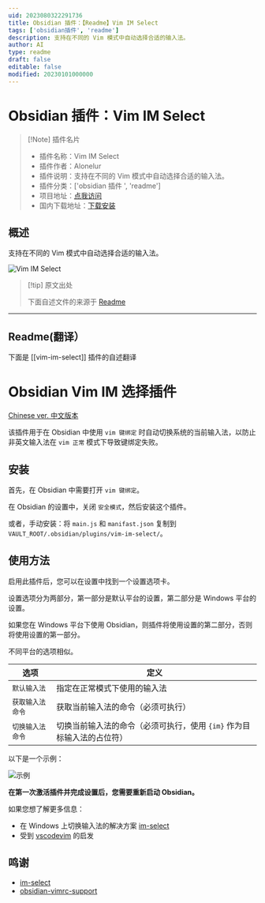 ```yaml
---
uid: 2023080322291736
title: Obsidian 插件：【Readme】Vim IM Select
tags: ['obsidian插件', 'readme']
description: 支持在不同的 Vim 模式中自动选择合适的输入法。
author: AI
type: readme
draft: false
editable: false
modified: 20230101000000
---
```


# Obsidian 插件：Vim IM Select

> [!Note] 插件名片
> - 插件名称：Vim IM Select
> - 插件作者：Alonelur
> - 插件说明：支持在不同的 Vim 模式中自动选择合适的输入法。
> - 插件分类：['obsidian 插件 ', 'readme']
> - 项目地址：[点我访问](https://github.com/ALONELUR/vim-im-select-obsidian)
> - 国内下载地址：[下载安装](https://pkmer.cn/products/plugin/pluginMarket/?vim-im-select)

## 概述

支持在不同的 Vim 模式中自动选择合适的输入法。

![Vim IM Select](https://cdn.pkmer.cn/covers/vim-im-select.png!pkmer)

> [!tip] 原文出处
>
>下面自述文件的来源于 [Readme](https://ghproxy.net/https://raw.githubusercontent.com/ALONELUR/vim-im-select-obsidian/master/README.md)
>

---

## Readme(翻译）

下面是 [[vim-im-select]] 插件的自述翻译

# Obsidian Vim IM 选择插件

[Chinese ver. 中文版本](./README_zh.md)

该插件用于在 Obsidian 中使用 `vim 键绑定` 时自动切换系统的当前输入法，以防止非英文输入法在 `vim 正常` 模式下导致键绑定失败。

## 安装

首先，在 Obsidian 中需要打开 `vim 键绑定`。

在 Obsidian 的设置中，关闭 `安全模式`，然后安装这个插件。

或者，手动安装：将 `main.js` 和 `manifast.json` 复制到 `VAULT_ROOT/.obsidian/plugins/vim-im-select/`。

## 使用方法

启用此插件后，您可以在设置中找到一个设置选项卡。

设置选项分为两部分，第一部分是默认平台的设置，第二部分是 Windows 平台的设置。

如果您在 Windows 平台下使用 Obsidian，则插件将使用设置的第二部分，否则将使用设置的第一部分。

不同平台的选项相似。

| 选项                | 定义                                                                                                         |
| ------------------- | ------------------------------------------------------------------------------------------------------------ |
| `默认输入法`        | 指定在正常模式下使用的输入法                                                                                   |
| `获取输入法命令`    | 获取当前输入法的命令（必须可执行）                                                                             |
| `切换输入法命令`    | 切换当前输入法的命令（必须可执行，使用 `{im}` 作为目标输入法的占位符）                                           |

以下是一个示例：

![示例](./example.png)

**在第一次激活插件并完成设置后，您需要重新启动 Obsidian。**

如果您想了解更多信息：

- 在 Windows 上切换输入法的解决方案 [im-select](https://github.com/daipeihust/im-select)
- 受到 [vscodevim](https://github.com/VSCodeVim/Vim#input-method) 的启发

## 鸣谢

- [im-select](https://github.com/daipeihust/im-select)
- [obsidian-vimrc-support](https://github.com/esm7/obsidian-vimrc-support)



